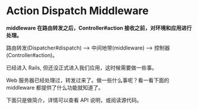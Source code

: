 # Action Dispatch Middleware

**middleware 在路由转发之后，Controller#action 接收之前，对环境和应用进行处理。**

路由转发(Dispatcher#dispatch) --> 中间地带(middleware) --> 控制器(Controller#action)。

已经进入 Rails, 但还没正式进入我们应用，这时候需要做一些事。

Web 服务器已经处理过，转发过来了。做一些什么事呢？看一看下面的 middleware 都提供了什么功能就知道了。

下面只是做简介，详情可以查看 API 说明，或阅读源代码。
